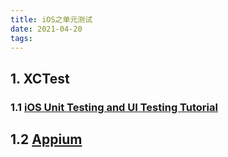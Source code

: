 ```yaml
---
title: iOS之单元测试
date: 2021-04-20
tags:
---
```


## 1. XCTest

### 1.1 [iOS Unit Testing and UI Testing Tutorial](https://www.raywenderlich.com/960290-ios-unit-testing-and-ui-testing-tutorial)

## 1.2 [Appium](http://appium.io/docs/en/about-appium/getting-started/?lang=zh)
